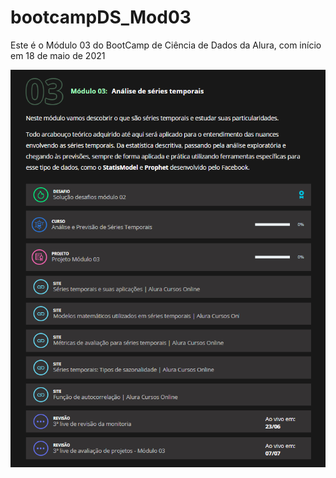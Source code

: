 # bootcampDS_Mod03

Este é o Módulo 03 do BootCamp de Ciência de Dados da Alura, com início em 18 de maio de 2021

![Descricao do Modulo](https://github.com/cmattosr/bootcampDS_Mod03/raw/main/imagens/Modulo03.png)
